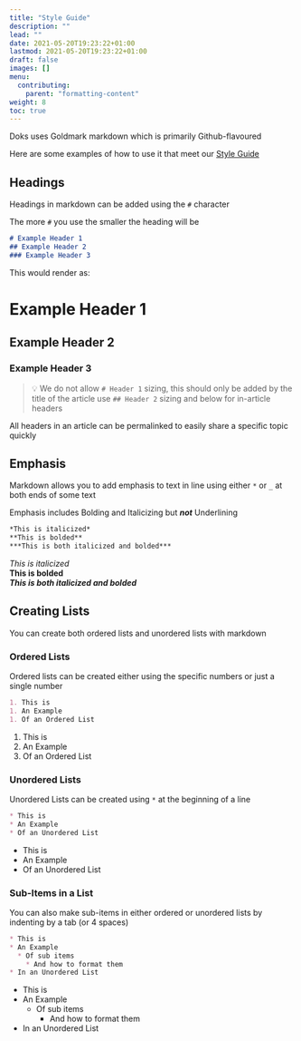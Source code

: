 ```yaml
---
title: "Style Guide"
description: ""
lead: ""
date: 2021-05-20T19:23:22+01:00
lastmod: 2021-05-20T19:23:22+01:00
draft: false
images: []
menu: 
  contributing:
    parent: "formatting-content"
weight: 8
toc: true
---
```


Doks uses Goldmark markdown which is primarily Github-flavoured

Here are some examples of how to use it that meet our [Style Guide](style-guide) 

## Headings

Headings in markdown can be added using the `#` character

The more `#` you use the smaller the heading will be

```markdown
# Example Header 1
## Example Header 2
### Example Header 3
```

This would render as:

# Example Header 1
## Example Header 2
### Example Header 3

> 💡 We do not allow `# Header 1` sizing, this should only be added by the title of the article
> use `## Header 2` sizing and below for in-article headers

All headers in an article can be permalinked to easily share a specific topic quickly

## Emphasis

Markdown allows you to add emphasis to text in line using either `*` or `_` at both ends of some text

Emphasis includes Bolding and Italicizing but ***not*** Underlining

```markdown
*This is italicized*
**This is bolded**
***This is both italicized and bolded***
```

*This is italicized*</br>
**This is bolded**</br>
***This is both italicized and bolded***</br>

## Creating Lists

You can create both ordered lists and unordered lists with markdown

### Ordered Lists

Ordered lists can be created either using the specific numbers or just a single number

```markdown
1. This is 
1. An Example
1. Of an Ordered List
```
1. This is 
1. An Example
1. Of an Ordered List

### Unordered Lists

Unordered Lists can be created using `*` at the beginning of a line

```markdown
* This is
* An Example
* Of an Unordered List
```

* This is
* An Example
* Of an Unordered List

### Sub-Items in a List

You can also make sub-items in either ordered or unordered lists by indenting by a tab (or 4 spaces)

```markdown
* This is
* An Example
  * Of sub items
    * And how to format them
* In an Unordered List
```

* This is
* An Example
  * Of sub items
    * And how to format them
* In an Unordered List